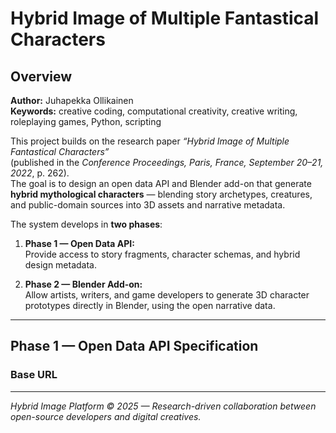 # Hybrid Image of Multiple Fantastical Characters

## Overview

**Author:** Juhapekka Ollikainen  
**Keywords:** creative coding, computational creativity, creative writing, roleplaying games, Python, scripting

This project builds on the research paper *“Hybrid Image of Multiple Fantastical Characters”*  
(published in the *Conference Proceedings, Paris, France, September 20–21, 2022*, p. 262).  
The goal is to design an open data API and Blender add-on that generate **hybrid mythological characters** — blending story archetypes, creatures, and public-domain sources into 3D assets and narrative metadata.

The system develops in **two phases**:

1. **Phase 1 — Open Data API:**  
   Provide access to story fragments, character schemas, and hybrid design metadata.

2. **Phase 2 — Blender Add-on:**  
   Allow artists, writers, and game developers to generate 3D character prototypes directly in Blender, using the open narrative data.

---

## Phase 1 — Open Data API Specification

### Base URL


---

*Hybrid Image Platform © 2025 — Research-driven collaboration between open-source developers and digital creatives.*


